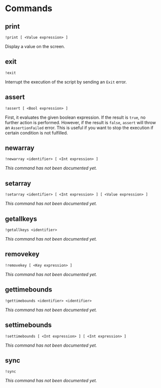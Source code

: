 # Commands

## print

```
!print [ <Value expression> ]
```

Display a value on the screen.

## exit

```
!exit
```

Interrupt the execution of the script by sending an `Exit` error.

## assert

```
!assert [ <Bool expression> ]
```

First, it evaluates the given boolean expression. If the result
is `true`, no further action is performed. However, if the result
is `false`, `assert` will throw an `AssertionFailed` error. This
is useful if you want to stop the execution if certain condition
is not fulfilled.


## newarray

```
!newarray <identifier> [ <Int expression> ]
```

_This command has not been documented yet._

## setarray

```
!setarray <identifier> [ <Int expression> ] [ <Value expression> ]
```

_This command has not been documented yet._

## getallkeys

```
!getallkeys <identifier>
```

_This command has not been documented yet._

## removekey

```
!removekey [ <Key expression> ]
```

_This command has not been documented yet._

## gettimebounds

```
!gettimebounds <identifier> <identifier>
```

_This command has not been documented yet._

## settimebounds

```
!settimebounds [ <Int expression> ] [ <Int expression> ]
```

_This command has not been documented yet._

## sync

```
!sync
```

_This command has not been documented yet._


